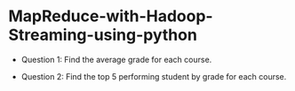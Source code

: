 # MapReduce-with-Hadoop-Streaming-using-python

* Question 1: Find the average grade for each course.

* Question 2: Find the top 5 performing student by grade for each course.
